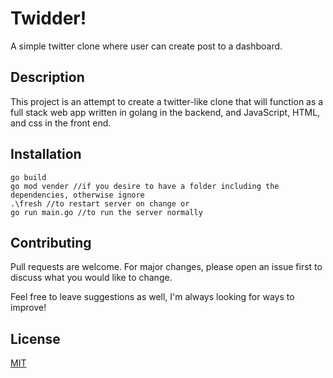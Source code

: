# Twidder!
A simple twitter clone where user can create post to a dashboard.

## Description

This project is an attempt to create a twitter-like clone that will function as a full stack web app written in golang in the backend, and JavaScript, HTML, and css in the front end.

## Installation

```
go build 
go mod vender //if you desire to have a folder including the dependencies, otherwise ignore
.\fresh //to restart server on change or
go run main.go //to run the server normally
```

## Contributing
Pull requests are welcome. For major changes, please open an issue first to discuss what you would like to change.

Feel free to leave suggestions as well, I'm always looking for ways to improve!

## License
[MIT](https://choosealicense.com/licenses/mit/)
